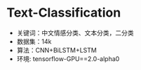 # Text-Classification
- 关键词：中文情感分类、文本分类，二分类
- 数据集：14k
- 算法：CNN+BiLSTM+LSTM
- 环境: tensorflow-GPU==2.0-alpha0

